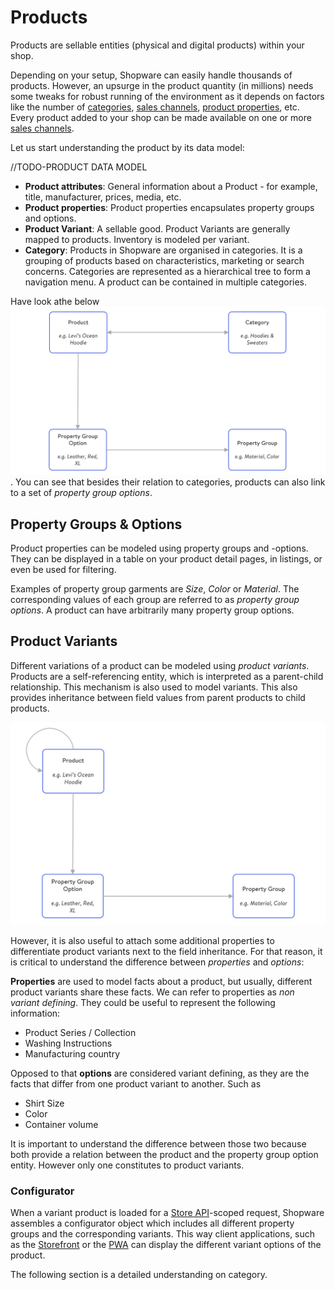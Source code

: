 # Products

Products are sellable entities (physical and digital products) within your shop. 

Depending on your setup, Shopware can easily handle thousands of products. However, an upsurge in the product quantity (in millions) needs some tweaks for robust running of the environment as it depends on factors like the number of [categories](../../../../docs/concepts/commerce/catalog/categories.md), [sales channels](../../../../docs/concepts/commerce/catalog/sales-channels.md), [product properties](../../../../docs/concepts/commerce/catalog/01-products.md#property-groups--options), etc. Every product added to your shop can be made available on one or more [sales channels](../../../../docs/concepts/commerce/catalog/sales-channels.md).

Let us start understanding the product by its data model:

//TODO-PRODUCT DATA MODEL

* **Product attributes**: General information about a Product - for example, title, manufacturer, prices, media, etc.
* **Product properties**: Product properties encapsulates property groups and options.
* **Product Variant**: A sellable good. Product Variants are generally mapped to products. Inventory is modeled per variant.
* **Category**: Products in Shopware are organised in categories. It is a grouping of products based on characteristics, marketing or search concerns. Categories are represented as a hierarchical tree to form a navigation menu. A product can be contained in multiple categories.

Have look athe below ![Condensed overview of the product data model](../../../.gitbook/assets/concept-catalog-products-datamodel.png). You can see that besides their relation to categories, products can also link to a set of _property group options_.

## Property Groups & Options

Product properties can be modeled using property groups and -options. They can be displayed in a table on your product detail pages, in listings, or even be used for filtering.

Examples of property group garments are _Size_, _Color_ or _Material_. The corresponding values of each group are referred to as _property group options_. A product can have arbitrarily many property group options.

## Product Variants

Different variations of a product can be modeled using _product variants_. Products are a self-referencing entity, which is interpreted as a parent-child relationship. This mechanism is also used to model variants. This also provides inheritance between field values from parent products to child products.

![Variant model](../../../.gitbook/assets/image%20%2810%29.png)

However, it is also useful to attach some additional properties to differentiate product variants next to the field inheritance. For that reason, it is critical to understand the difference between _properties_ and _options_:

**Properties** are used to model facts about a product, but usually, different product variants share these facts. We can refer to properties as _non variant defining_. They could be useful to represent the following information:

* Product Series / Collection
* Washing Instructions
* Manufacturing country

Opposed to that **options** are considered variant defining, as they are the facts that differ from one product variant to another. Such as

* Shirt Size
* Color
* Container volume

It is important to understand the difference between those two because both provide a relation between the product and the property group option entity. However only one constitutes to product variants.

### Configurator

When a variant product is loaded for a [Store API](../../api/store-api.md)-scoped request, Shopware assembles a configurator object which includes all different property groups and the corresponding variants. This way client applications, such as the [Storefront](../../../guides/plugins/plugins/storefront/) or the [PWA](../../../products/pwa.md) can display the different variant options of the product.

The following section is a detailed understanding on category.
